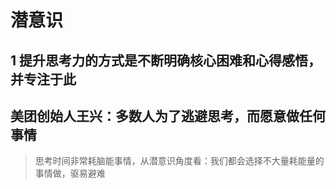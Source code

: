 #  潜意识

##  1 提升思考力的方式是不断明确核心困难和心得感悟，并专注于此

## 美团创始人王兴：多数人为了逃避思考，而愿意做任何事情
> 思考时间非常耗脑能事情，从潜意识角度看：我们都会选择不大量耗能量的事情做，驱易避难
